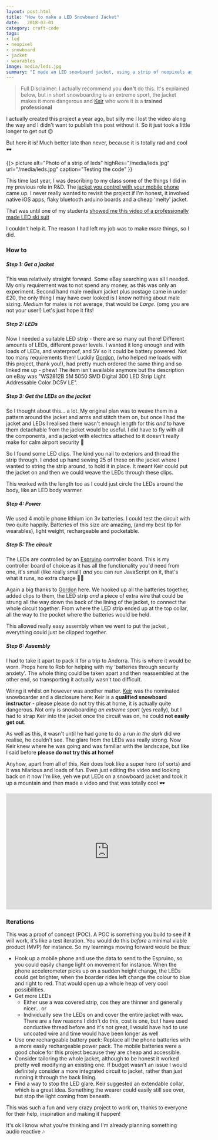 ```yaml
---
layout: post.html
title: "How to make a LED Snowboard Jacket"
date:   2018-03-01
category: craft-code
tags:
- led
- neopixel
- snowboard
- jacket
- wearables
image: media/leds.jpg
summary: "I made an LED snowboard jacket, using a strip of neopixels and an Espruino controller board. Here's how I did it."
---
```


> Full Disclaimer: I actually recommend you **don't** do this. It's explained below, but in short snowboarding is an extreme sport, the jacket makes it more dangerous and [Keir](https://twitter.com/iamkeir) who wore it is a **trained professional**

I actually created this project a year ago, but silly me I lost the video along the way and I didn't want to publish this post without it. So it just took a little longer to get out 🙃

But here it is! Much better late than never, because it is totally rad and cool 🕶

{{> picture alt="Photo of a strip of leds" highRes="/media/leds.jpg" url="/media/leds.jpg" caption="Testing the code" }}

This time last year, I was describing to my class some of the things I did in my previous role in R&D. The [jacket you control with your mobile phone](https://www.youtube.com/watch?v=kvl9uU6cCWM) came up. I never really wanted to revisit the project if I'm honest, it involved native iOS apps, flaky bluetooth arduino boards and a cheap 'melty' jacket.

That was until one of my students [showed me this video of a professionally made LED ski suit](https://vimeo.com/108679294)

I couldn't help it. The reason I had left my job was to make _more_ things, so I did.

### How to

##### Step 1: Get a jacket

This was relatively straight forward. Some eBay searching was all I needed. My only requirement was to not spend any money, as this was only an experiment. Second hand male medium jacket plus postage came in under £20, the only thing I may have over looked is I know nothing about male sizing. *Medium* for males is not average, that would be *Large*. (omg you are not your user!) Let's just hope it fits!

##### Step 2: LEDs

Now I needed a suitable LED strip - there are so many out there!  Different amounts of LEDs, different power levels. I wanted it long enough and with loads of LEDs, and waterproof, and 5V so it could be battery powered. Not too many requirements then! Luckily [Gordon](https://twitter.com/espruino), (who helped me loads with this project, thank you!), had pretty much ordered the same thing and so linked me up - phew! The item isn't available anymore but the description on eBay was "WS2812B 5M 5050 SMD Digital 300 LED Strip Light Addressable Color DC5V LE".

##### Step 3: Get the LEDs on the jacket

So I thought about this... a lot. My original plan was to weave them in a pattern around the jacket and arms and stitch them on, but once I had the jacket and LEDs I realised there wasn't enough length for this _and_ to have them detachable from the jacket would be useful. I did have to fly with all the components, and a jacket with electrics attached to it doesn't really make for calm airport security 🤔

So I found some LED clips. The kind you nail to exteriors and thread the strip through. I ended up hand sewing 25 of these on the jacket where I wanted to string the strip around, to hold it in place. It meant Keir could put the jacket on and then we could weave the LEDs through these clips.

This worked with the length too as I could just circle the LEDs around the body, like an LED body warmer.

##### Step 4: Power

We used 4 mobile phone lithium ion 3v batteries. I could test the circuit with two quite happily. Batteries of this size are amazing, (and my best tip for wearables), light weight, rechargeable and pocketable.

##### Step 5: The circuit

The LEDs are controlled by an [Espruino](https://www.espruino.com/) controller board. This is my controller board of choice as it has all the functionality you'd need from one, it's small (like really small) _and_ you can run JavaScript on it, that's what it runs, no extra charge 👍🏻

Again a big thanks to [Gordon](https://twitter.com/espruino) here. We hooked up all the batteries together, added clips to them, the LED strip _and_ a piece of extra wire that could be strung all the way down the back of the lining of the jacket, to connect the whole circuit together. From where the LED strip ended up at the top collar, all the way to the pocket where the batteries would be held.

This allowed really easy assembly when we went to put the jacket , everything could just be clipped together.

##### Step 6: Assembly

I had to take it apart to pack it for a trip to Andorra. This is where it would be worn. Props here to Rob for helping with my 'batteries through security anxiety'. The whole thing could be taken apart and then reassembled at the other end, so transporting it actually wasn't too difficult.

Wiring it whilst on however was another matter. [Keir](https://twitter.com/iamkeir) was the nominated snowboarder and a disclosure here: Keir is a **qualified snowboard instructor** - please please do not try this at home, it is actually quite dangerous. Not only is snowboarding _an extreme sport_ (yes really), but I had to strap Keir into the jacket once the circuit was on, he could **not easily get out**.

As well as this, it wasn't until he had gone to do a run _in the dark_ did we realise, he couldn't see. The glare from the LEDs was really strong. Now Keir knew where he was going and was familiar with the landscape, but like I said before **please do not try this at home!**

Anyhow, apart from all of this, Keir does look like a super hero (of sorts) and it was hilarious and loads of fun. Even just editing the video and looking back on it now I'm like, yeh we put LEDs on a snowboard jacket and took it up a mountain and then made a video and that was totally cool 🕶

<iframe width="560" height="315" src="https://www.youtube.com/embed/__fJjNdDof8?rel=0" frameborder="0" allow="autoplay; encrypted-media" allowfullscreen></iframe>

### Iterations

This was a proof of concept (POC). A POC is something you build to see if it will work, it's like a test iteration. You would do this _before_ a minimal viable product (MVP) for instance. So my  learnings moving forward would be thus:

- Hook up a mobile phone and use the data to send to the Espruino, so you could easily change light on movement for instance. When the phone accelerometer picks up on a sudden height change, the LEDs could get brighter, when the boarder rides left change the colour to blue and right to red. That would open up a whole heap of very cool possibilities.
- Get more LEDs
	- Either use a wax covered strip, cos they are thinner and generally nicer... or
	- Individually sew the LEDs on and cover the entire jacket with wax. There are a few reasons I didn't do this, cost is one, but I have used conductive thread before and it's not great, I would have had to use uncoated wire and time would have been longer as well
- Use one rechargeable battery pack: Replace all the phone batteries with a more easily rechargeable power pack. The mobile batteries were a good choice for this project because they are cheap and accessible.
- Consider tailoring the whole jacket, although to be honest it worked pretty well modifying an existing one. If budget wasn't an issue I would definitely consider a more integrated circuit to jacket, rather than just running it through the back lining.
- Find a way to stop the LED glare. Keir suggested an extendable collar, which is a great idea. Something the wearer could easily still see over, but stop the light coming from beneath.

This was such a fun and very crazy project to work on, thanks to everyone for their help, inspiration and making it happen!

It's ok I know what you're thinking and I'm already planning something audio reactive 🎶
